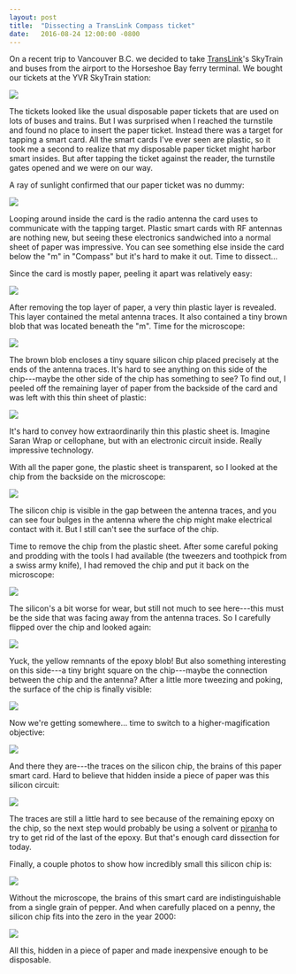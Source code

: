 ```yaml
---
layout: post
title:  "Dissecting a TransLink Compass ticket"
date:   2016-08-24 12:00:00 -0800
---
```


On a recent trip to Vancouver B.C. we decided to take [TransLink](http://www.translink.ca)'s SkyTrain and buses from the airport to the Horseshoe Bay ferry terminal.  We bought our tickets at the YVR SkyTrain station:

<img src="/assets/compass-card-outside.jpg">

The tickets looked like the usual disposable paper tickets that are used on lots of buses and trains.  But I was surprised when I reached the turnstile and found no place to insert the paper ticket.  Instead there was a target for tapping a smart card.  All the smart cards I've ever seen are plastic, so it took me a second to realize that my disposable paper ticket might harbor smart insides.  But after tapping the ticket against the reader, the turnstile gates opened and we were on our way.

A ray of sunlight confirmed that our paper ticket was no dummy:

<img src="/assets/compass-card-backlit.jpg">

Looping around inside the card is the radio antenna the card uses to communicate with the tapping target.  Plastic smart cards with RF antennas are nothing new, but seeing these electronics sandwiched into a normal sheet of paper was impressive.  You can see something else inside the card below the "m" in "Compass" but it's hard to make it out.  Time to dissect...

Since the card is mostly paper, peeling it apart was relatively easy:

<img src="/assets/compass-card-delaminated-1.jpg">

After removing the top layer of paper, a very thin plastic layer is revealed.  This layer contained the metal antenna traces.  It also contained a tiny brown blob that was located beneath the "m".  Time for the microscope:

<img src="/assets/compass-card-chip-1.jpg">

The brown blob encloses a tiny square silicon chip placed precisely at the ends of the antenna traces.  It's hard to see anything on this side of the chip---maybe the other side of the chip has something to see?  To find out, I peeled off the remaining layer of paper from the backside of the card and was left with this thin sheet of plastic:

<img src="/assets/compass-card-delaminated-2.jpg">

It's hard to convey how extraordinarily thin this plastic sheet is.  Imagine Saran Wrap or cellophane, but with an electronic circuit inside.  Really impressive technology.

With all the paper gone, the plastic sheet is transparent, so I looked at the chip from the backside on the microscope:

<img src="/assets/compass-card-backside.jpg">

The silicon chip is visible in the gap between the antenna traces, and you can see four bulges in the antenna where the chip might make electrical contact with it.  But I still can't see the surface of the chip.

Time to remove the chip from the plastic sheet.  After some careful poking and prodding with the tools I had available (the tweezers and toothpick from a swiss army knife), I had removed the chip and put it back on the microscope:

<img src="/assets/compass-card-chip-2.jpg">

The silicon's a bit worse for wear, but still not much to see here---this must be the side that was facing away from the antenna traces.  So I carefully flipped over the chip and looked again:

<img src="/assets/compass-card-chip-3.jpg">

Yuck, the yellow remnants of the epoxy blob!  But also something interesting on this side---a tiny bright square on the chip---maybe the connection between the chip and the antenna?  After a little more tweezing and poking, the surface of the chip is finally visible:

<img src="/assets/compass-card-chip-4.jpg">

Now we're getting somewhere...  time to switch to a higher-magification objective:

<img src="/assets/compass-card-chip-5.jpg">

And there they are---the traces on the silicon chip, the brains of this paper smart card.  Hard to believe that hidden inside a piece of paper was this silicon circuit:

<img src="/assets/compass-card-chip-6.jpg">

The traces are still a little hard to see because of the remaining epoxy on the chip, so the next step would probably be using a solvent or [piranha](https://en.wikipedia.org/wiki/Piranha_solution) to try to get rid of the last of the epoxy.  But that's enough card dissection for today.

Finally, a couple photos to show how incredibly small this silicon chip is:

<img src="/assets/compass-card-finger.jpg">

Without the microscope, the brains of this smart card are indistinguishable from a single grain of pepper.  And when carefully placed on a penny, the silicon chip fits into the zero in the year 2000:

<img src="/assets/compass-card-penny.jpg">

All this, hidden in a piece of paper and made inexpensive enough to be disposable.
